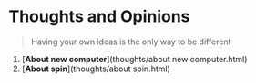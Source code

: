 # Thoughts and Opinions

> Having your own ideas is the only way to be different

1. [**About new computer**](thoughts/about new computer.html)
2. [**About spin**](thoughts/about spin.html)